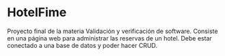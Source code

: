 # HotelFime
Proyecto final de la materia Validación y verificación de software. 
Consiste en una página web para administrar las reservas de un hotel. Debe estar conectado a una base de datos y poder hacer CRUD.
